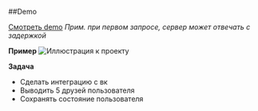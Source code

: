 ##Demo

[Смотреть demo](https://fathomless-depths-08097.herokuapp.com/)
*Прим. при первом запросе, сервер может отвечать с задержкой*

**Пример**
![Иллюстрация к проекту](https://github.com/Elfreezy/authVK/tree/master/app/static/profile.jpg)

**Задача**
- Сделать интеграцию с вк
- Выводить 5 друзей пользователя
- Сохранять состояние пользователя